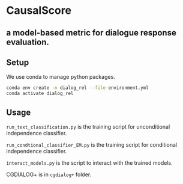 # CausalScore 
## a model-based metric for dialogue response evaluation.

## Setup
We use conda to manage python packages.
```bash
conda env create -n dialog_rel --file environment.yml
conda activate dialog_rel
```

## Usage
`run_text_classification.py` is the training script for unconditional independence classifier.

`run_condtional_classifier_EM.py` is the training script for conditional independence classifier.

`interact_models.py` is the script to interact with the trained models.

CGDIALOG+ is in `cgdialog+` folder.